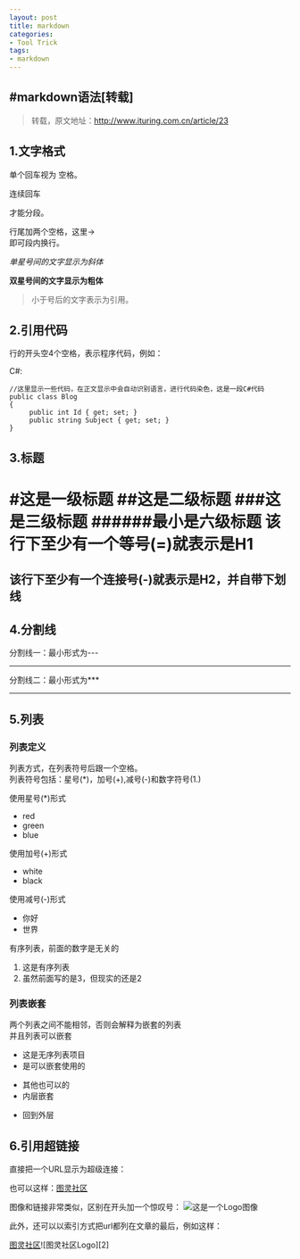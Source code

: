 ```yaml
---
layout: post
title: markdown
categories:
- Tool Trick
tags:
- markdown
---
```


#markdown语法[转载]
----------------------------------------------------------------
> 转载，原文地址：http://www.ituring.com.cn/article/23

## 1.文字格式
单个回车视为
空格。

连续回车

才能分段。

行尾加两个空格，这里->  
即可段内换行。

*单星号间的文字显示为斜体*

**双星号间的文字显示为粗体**

> 小于号后的文字表示为引用。

## 2.引用代码
行的开头空4个空格，表示程序代码，例如：

C#:

    //这里显示一些代码，在正文显示中会自动识别语言，进行代码染色，这是一段C#代码
    public class Blog
    {
         public int Id { get; set; }
         public string Subject { get; set; }
    }



## 3.标题
#这是一级标题
##这是二级标题
###这是三级标题
######最小是六级标题
该行下至少有一个等号(=)就表示是H1
======
该行下至少有一个连接号(-)就表示是H2，并自带下划线
------

## 4.分割线
分割线一：最小形式为---

---
分割线二：最小形式为***

***

## 5.列表
### 列表定义
列表方式，在列表符号后跟一个空格。  
列表符号包括：星号(*)，加号(+),减号(-)和数字符号(1.)

使用星号(*)形式

* red
* green
* blue

使用加号(+)形式

+ white
+ black

使用减号(-)形式

- 你好
- 世界

有序列表，前面的数字是无关的

1. 这是有序列表
3. 虽然前面写的是3，但现实的还是2

### 列表嵌套
两个列表之间不能相邻，否则会解释为嵌套的列表  
并且列表可以嵌套

- 这是无序列表项目
- 是可以嵌套使用的
 + 其他也可以的
 + 内层嵌套
- 回到外层


## 6.引用超链接
直接把一个URL显示为超级连接：

也可以这样：[图灵社区](http://www.ituring.com.cn)

图像和链接非常类似，区别在开头加一个惊叹号： ![这是一个Logo图像](http://www.turingbook.com/Content/img/Turing.Gif)

此外，还可以以索引方式把url都列在文章的最后，例如这样：

[图灵社区][1]![图灵社区Logo][2]

[1]:http://www.ituring.com.cn[2]:http://www.ituring.com.cn/Content/img/Turing.Gif
